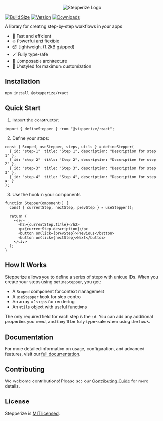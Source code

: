<p align="center">
  <img src="https://stepperize.vercel.app/banner.png" alt="Stepperize Logo" />
</p>

[![Build Size](https://img.shields.io/bundlephobia/minzip/@stepperize/react@latest?label=bundle%20size&style=flat&colorA=000000&colorB=000000)](https://bundlephobia.com/result?p=@stepperize/react@latest)
[![Version](https://img.shields.io/npm/v/@stepperize/react?style=flat&colorA=000000&colorB=000000)](https://www.npmjs.com/package/@stepperize/react)
[![Downloads](https://img.shields.io/npm/dt/@stepperize/react.svg?style=flat&colorA=000000&colorB=000000)](https://www.npmjs.com/package/@stepperize/react)

A library for creating step-by-step workflows in your apps

- 🚀 Fast and efficient
- 🔥 Powerful and flexible
- 📦 Lightweight (1.2kB gzipped)
- 🪄 Fully type-safe
- 🔗 Composable architecture
- 🎨 Unstyled for maximum customization

## Installation

```bash
npm install @stepperize/react
```

## Quick Start

1. Import the constructor:

```tsx
import { defineStepper } from "@stepperize/react";
```

2. Define your steps:

```tsx
const { Scoped, useStepper, steps, utils } = defineStepper(
  { id: "step-1", title: "Step 1", description: "Description for step 1" },
  { id: "step-2", title: "Step 2", description: "Description for step 2" },
  { id: "step-3", title: "Step 3", description: "Description for step 3" },
  { id: "step-4", title: "Step 4", description: "Description for step 4" }
);
```

3. Use the hook in your components:

```tsx
function StepperComponent() {
  const { currentStep, nextStep, prevStep } = useStepper();

  return (
    <div>
      <h2>{currentStep.title}</h2>
      <p>{currentStep.description}</p>
      <button onClick={prevStep}>Previous</button>
      <button onClick={nextStep}>Next</button>
    </div>
  );
}
```

## How It Works

Stepperize allows you to define a series of steps with unique IDs. When you create your steps using `defineStepper`, you get:

- A `Scoped` component for context management
- A `useStepper` hook for step control
- An array of `steps` for rendering
- An `utils` object with useful functions

The only required field for each step is the `id`. You can add any additional properties you need, and they'll be fully type-safe when using the hook.

## Documentation

For more detailed information on usage, configuration, and advanced features, visit our [full documentation](https://stepperize.vercel.app).

## Contributing

We welcome contributions! Please see our [Contributing Guide](CONTRIBUTING.md) for more details.

## License

Stepperize is [MIT licensed](LICENSE).
